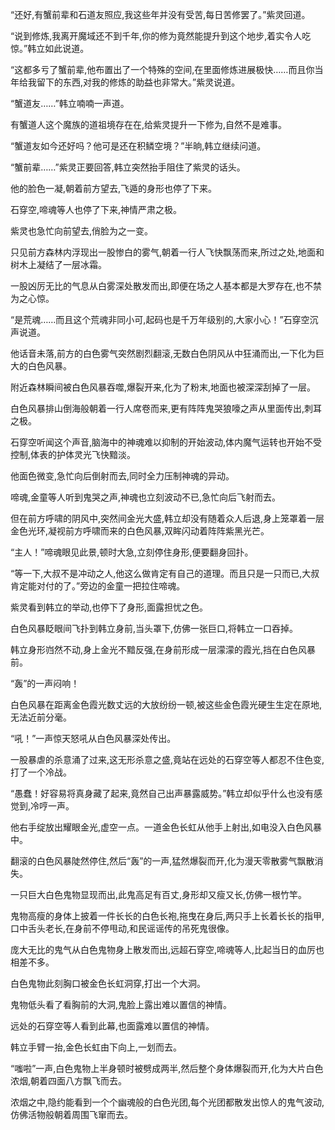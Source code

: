 
“还好,有蟹前辈和石道友照应,我这些年并没有受苦,每日苦修罢了。”紫灵回道。

“说到修炼,我离开魔域还不到千年,你的修为竟然能提升到这个地步,着实令人吃惊。”韩立如此说道。

“这都多亏了蟹前辈,他布置出了一个特殊的空间,在里面修炼进展极快……而且你当年给我留下的东西,对我的修炼的助益也非常大。”紫灵说道。

“蟹道友……”韩立喃喃一声道。

有蟹道人这个魔族的道祖境存在在,给紫灵提升一下修为,自然不是难事。

“蟹道友如今还好吗？他可是还在积鳞空境？”半晌,韩立继续问道。

“蟹前辈……”紫灵正要回答,韩立突然抬手阻住了紫灵的话头。

他的脸色一凝,朝着前方望去,飞遁的身形也停了下来。

石穿空,啼魂等人也停了下来,神情严肃之极。

紫灵也急忙向前望去,俏脸为之一变。

只见前方森林内浮现出一股惨白的雾气,朝着一行人飞快飘荡而来,所过之处,地面和树木上凝结了一层冰霜。

一股凶厉无比的气息从白雾深处散发而出,即便在场之人基本都是大罗存在,也不禁为之心惊。

“是荒魂……而且这个荒魂非同小可,起码也是千万年级别的,大家小心！”石穿空沉声说道。

他话音未落,前方的白色雾气突然剧烈翻滚,无数白色阴风从中狂涌而出,一下化为巨大的白色风暴。

附近森林瞬间被白色风暴吞噬,爆裂开来,化为了粉末,地面也被深深刮掉了一层。

白色风暴排山倒海般朝着一行人席卷而来,更有阵阵鬼哭狼嚎之声从里面传出,刺耳之极。

石穿空听闻这个声音,脑海中的神魂难以抑制的开始波动,体内魔气运转也开始不受控制,体表的护体灵光飞快黯淡。

他面色微变,急忙向后倒射而去,同时全力压制神魂的异动。

啼魂,金童等人听到鬼哭之声,神魂也立刻波动不已,急忙向后飞射而去。

但在前方呼啸的阴风中,突然间金光大盛,韩立却没有随着众人后退,身上笼罩着一层金色光环,凝视前方呼啸而来的白色风暴,双眸闪动着阵阵紫黑光芒。

“主人！”啼魂眼见此景,顿时大急,立刻停住身形,便要翻身回扑。

“等一下,大叔不是冲动之人,他这么做肯定有自己的道理。而且只是一只而已,大叔肯定能对付的了。”旁边的金童一把拉住啼魂。

紫灵看到韩立的举动,也停下了身形,面露担忧之色。

白色风暴眨眼间飞扑到韩立身前,当头罩下,仿佛一张巨口,将韩立一口吞掉。

韩立身形岿然不动,身上金光不黯反强,在身前形成一层濛濛的霞光,挡在白色风暴前。

“轰”的一声闷响！

白色风暴在距离金色霞光数丈远的大放纷纷一顿,被这些金色霞光硬生生定在原地,无法近前分毫。

“吼！”一声惊天怒吼从白色风暴深处传出。

一股暴虐的杀意涌了过来,这无形杀意之盛,竟站在远处的石穿空等人都忍不住色变,打了一个冷战。

“愚蠢！好容易将真身藏了起来,竟然自己出声暴露威势。”韩立却似乎什么也没有感觉到,冷哼一声。

他右手绽放出耀眼金光,虚空一点。一道金色长虹从他手上射出,如电没入白色风暴中。

翻滚的白色风暴陡然停住,然后“轰”的一声,猛然爆裂而开,化为漫天零散雾气飘散消失。

一只巨大白色鬼物显现而出,此鬼高足有百丈,身形却又瘦又长,仿佛一根竹竿。

鬼物高瘦的身体上披着一件长长的白色长袍,拖曳在身后,两只手上长着长长的指甲,口中舌头老长,在身前不停甩动,和民谣谣传的吊死鬼很像。

庞大无比的鬼气从白色鬼物身上散发而出,远超石穿空,啼魂等人,比起当日的血厉也相差不多。

白色鬼物此刻胸口被金色长虹洞穿,打出一个大洞。

鬼物低头看了看胸前的大洞,鬼脸上露出难以置信的神情。

远处的石穿空等人看到此幕,也面露难以置信的神情。

韩立手臂一抬,金色长虹由下向上,一划而去。

“嗤啦”一声,白色鬼物上半身顿时被劈成两半,然后整个身体爆裂而开,化为大片白色浓烟,朝着四面八方飘飞而去。

浓烟之中,隐约能看到一个个幽魂般的白色光团,每个光团都散发出惊人的鬼气波动,仿佛活物般朝着周围飞窜而去。